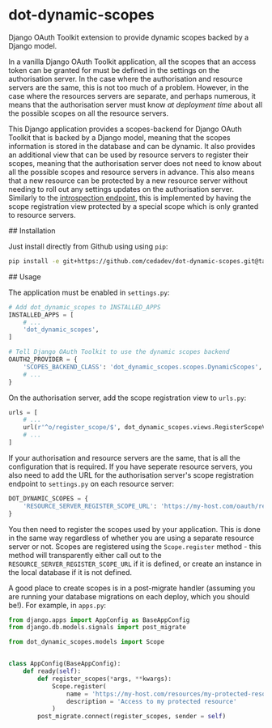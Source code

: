 # dot-dynamic-scopes

Django OAuth Toolkit extension to provide dynamic scopes backed by a Django model.

In a vanilla Django OAuth Toolkit application, all the scopes that an access token
can be granted for must be defined in the settings on the authorisation server. In
the case where the authorisation and resource servers are the same, this is not too
much of a problem. However, in the case where the resources servers are separate,
and perhaps numerous, it means that the authorisation server must know *at deployment
time* about all the possible scopes on all the resource servers.

This Django application provides a scopes-backend for Django OAuth Toolkit that is
backed by a Django model, meaning that the scopes information is stored in the
database and can be dynamic. It also provides an additional view that can be used
by resource servers to register their scopes, meaning that the authorisation server
does not need to know about all the possible scopes and resource servers in advance.
This also means that a new resource can be protected by a new resource server without
needing to roll out any settings updates on the authorisation server. Similarly
to the [introspection endpoint](https://github.com/evonove/django-oauth-toolkit/blob/master/docs/resource_server.rst),
this is implemented by having the scope registration view protected by a special
scope which is only granted to resource servers.


## Installation

Just install directly from Github using using `pip`:

```bash
pip install -e git+https://github.com/cedadev/dot-dynamic-scopes.git@tag_branch_or_commit_hash#egg=dot_dynamic_scopes
```

## Usage

The application must be enabled in `settings.py`:

```python
# Add dot_dynamic_scopes to INSTALLED_APPS
INSTALLED_APPS = [
    # ...
    'dot_dynamic_scopes',
]

# Tell Django OAuth Toolkit to use the dynamic scopes backend
OAUTH2_PROVIDER = {
    'SCOPES_BACKEND_CLASS': 'dot_dynamic_scopes.scopes.DynamicScopes',
    # ...
}
```

On the authorisation server, add the scope registration view to `urls.py`:

```python
urls = [
    # ...
    url(r'^o/register_scope/$', dot_dynamic_scopes.views.RegisterScopeView.as_view(), name = 'register-scope'),
    # ...
]
```

If your authorisation and resource servers are the same, that is all the configuration
that is required. If you have seperate resource servers, you also need to add the
URL for the authorisation server's scope registration endpoint to `settings.py` on
each resource server:

```python
DOT_DYNAMIC_SCOPES = {
    'RESOURCE_SERVER_REGISTER_SCOPE_URL': 'https://my-host.com/oauth/register_scope/',
}
```

You then need to register the scopes used by your application. This is done in the
same way regardless of whether you are using a separate resource server or not.
Scopes are registered using the `Scope.register` method - this method will transparently
either call out to the `RESOURCE_SERVER_REGISTER_SCOPE_URL` if it is defined, or
create an instance in the local database if it is not defined.

A good place to create scopes is in a post-migrate handler (assuming you are running
your database migrations on each deploy, which you should be!). For example, in `apps.py`:

```python
from django.apps import AppConfig as BaseAppConfig
from django.db.models.signals import post_migrate

from dot_dynamic_scopes.models import Scope


class AppConfig(BaseAppConfig):
    def ready(self):
        def register_scopes(*args, **kwargs):
            Scope.register(
                name = 'https://my-host.com/resources/my-protected-resource',
                description = 'Access to my protected resource'
            )
        post_migrate.connect(register_scopes, sender = self)
```
